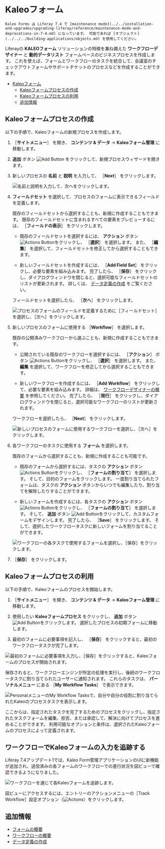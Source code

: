 # Kaleoフォーム

```{important}
Kaleo Forms は Liferay 7.4 で [maintenance mode](../../installation-and-upgrades/upgrading-liferay/reference/maintenance-mode-and-deprecations-in-7-4.md) になっています。 可能であれば [オブジェクト](../../../building-applications/objects.md) を使用してください。
```

Liferayの **KALEOフォーム** ソリューションの特徴を兼ね備えた **ワークフローデザイナー** と **動的データリスト** フォームベースのビジネスプロセスを作成します。 これを使えば、フォームとワークフローのタスクを統合して、会議室のチェックアウトフォームやサポートチケットのプロセスなどを作成することができます。

* [Kaleoフォーム](#kaleo-forms)
  * [Kaleoフォームプロセスの作成](#creating-a-kaleo-forms-process)
  * [Kaleoフォームプロセスの利用](#using-a-kaleo-forms-process)
  * [追加情報](#additional-information)

## Kaleoフォームプロセスの作成

以下の手順で、Kaleoフォームの新規プロセスを作成します。

1. ［**サイトメニュー**］ を開き、 **コンテンツ & データ** &rarr; **Kaleoフォーム管理** に移動します。

1. **追加** ボタン ![Add Button](../../../images/icon-add.png) をクリックして、新規プロセスウィザードを開きます。

1. 新しいプロセスの **名前** と **説明** を入力して、 ［**Next**］ をクリックします。

    ![名前と説明を入力して、次へをクリックします。](./kaleo-forms/images/01.png)

1. **フィールドセット** を選択して、プロセスのフォームに表示できるフィールドを定義します。

   既存のフィールドセットから選択することも、新規に作成することもできます。 既存のフィールドセットに含まれるすべての要素をプレビューするには、 ［**フィールドの表示**］ をクリックします。

   * 既存のフィールドセットを選択するには、 **アクション** ボタン ![Actions Button](../../../images/icon-add.png)をクリックし、 ［**選択**］ を選択します。 また、 ［**編集**］ を選択して、フィールドセットを修正してから選択することもできます。

   * 新しいフィールドセットを作成するには、 ［**Add Field Set**］ をクリックし、必要な要素を組み込みます。 完了したら、 ［**保存**］ をクリックし、ダイアログウィンドウを閉じると、選択可能なフィールドセットのリストが更新されます。 詳しくは、 [データ定義の作成](../dynamic-data-lists/creating-data-definitions.md) をご覧ください。

   フィールドセットを選択したら、 ［**次へ**］ をクリックします。

   ![プロセスのフォームのフィールドを定義するために［フィールドセット］を選択し、［次へ］をクリックします。](./kaleo-forms/images/02.png)

1. 新しいプロセスのフォームに使用する ［**Workflow**］ を選択します。

   既存の公開済みワークフローから選ぶことも、新規に作成することもできます。

   * 公開されている既存のワークフローを選択するには、 ［**アクション**］ ボタン ![Actions Button](../../../images/icon-actions.png)をクリックし、 ［**選択**］ を選択します。 また、 **編集** を選択して、ワークフローを修正してから選択することもできます。

   * 新しいワークフローを作成するには、 ［**Add Workflow**］ をクリックして、必要な要素を組み込みます。 詳細は、 [ワークフローデザイナーの概要](../../workflow/designing-and-managing-workflows/workflow-designer/workflow-designer-overview.md) を参照してください。 完了したら、 ［**発行**］ をクリックし、ダイアログウィンドウを閉じると、選択可能なワークフローのリストが更新されます。

   ワークフローを選択したら、 ［**Next**］ をクリックします。

   ![新しいプロセスのフォームに使用するワークフローを選択し、［次へ］をクリックします。](./kaleo-forms/images/03.png)

1. 各ワークフローのタスクに使用する **フォーム** を選択します。

   既存のフォームから選択することも、新規に作成することも可能です。

   * 既存のフォームから選択するには、タスクの **アクション** ボタン ![Actions Button](../../../images/icon-actions.png)をクリックし、 ［**フォームの割り当て**］ を選択します。 そして、目的のフォームをクリックします。 一度割り当てられたフォームは、タスクの **アクション** ボタンからいつでも編集したり、割り当てを解除したりすることができます。

   * 新しいフォームを作成するには、各タスクの **アクション** ボタン ![Actions Button](../../../images/icon-actions.png)をクリックし、 ［**フォームの割り当て**］ を選択します。 そして、 **追加** ボタン ![Add Button](../../../images/icon-add.png)をクリックして、カスタムフォームをデザインします。 完了したら、 ［**Save**］ をクリックします。 そして、選択したワークフロータスクに新しいフォームを割り当てることができます。

   ![ワークフローの各タスクで使用するフォームを選択し、［保存］をクリックします。](./kaleo-forms/images/04.png)

1. ［**保存**］ をクリックします。

## Kaleoフォームプロセスの利用

以下の手順で、Kaleoフォームのプロセスを開始します。

1. ［**サイトメニュー**］ を開き、 **コンテンツ & データ** &rarr; **Kaleoフォーム管理** に移動します。

1. 使用したい **Kaleoフォームプロセス** をクリックし、 **追加** ボタン ![Add Button](../../../images/icon-add.png)をクリックします。 選択したプロセスの初期フォームに移動します。

1. 最初のフォームに必要事項を記入し、 ［**保存**］ をクリックすると、最初のワークフロータスクが完了します。

![最初のフォームに必要事項を入力し、［保存］をクリックすると、Kaleoフォームのプロセスが開始されます。](./kaleo-forms/images/05.png)

保存されると、ワークフローエンジンが所定の処理を実行し、後続のワークフロータスクに割り当てられたユーザーに通知されます。 これらのタスクは、 **パーソナルメニュー** にある ［**My Workflow Tasks**］ で表示できます。

![PersonalメニューのMy Workflow Tasksで、自分や自分の役割に割り当てられたKaleoのプロセスタスクを表示します。](./kaleo-forms/images/06.png)

ここからは、指定されたタスクを完了するためのプロセスをクリックし、指定されたタスクフォームを編集、拒否、または承認して、解決に向けてプロセスを進めることができます。 利用可能なオプションと条件は、選択されたKaleoフォームのプロセスによって定義されます。

## ワークフローでKaleoフォームの入力を追跡する

Liferay 7.4アップデート1では、Kaleo Form管理アプリケーションのUIに新機能が追加され、送信済みの各フォームのワークフローでの進行状況を図ビューで確認できるようになりました。

![ワークフローを通じて各Kaleoフォームを追跡します。](./kaleo-forms/images/07.png)

図ビューにアクセスするには、エントリーのアクションメニューの［Track Workflow］設定オプション（![Actions](../../../images/icon-actions.png)）をクリックします。

## 追加情報

* [フォームの概要](../introduction-to-forms.md)
* [ワークフローの概要](../../workflow/introduction-to-workflow.md)
* [データ定義の作成](../dynamic-data-lists/creating-data-definitions.md)
